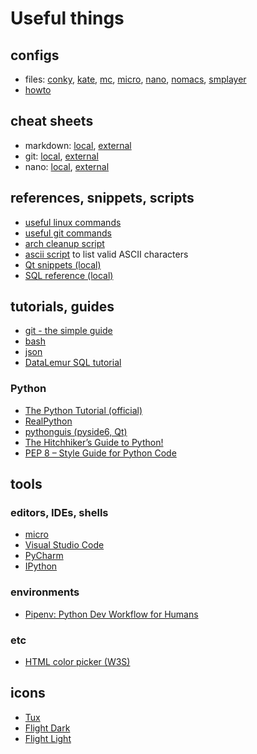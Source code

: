 # Useful things

## configs

- files: [conky](useful/config/.conky.conf), [kate](useful/config/katerc), [mc](useful/config/mc/ini), [micro](useful/config/micro/settings.json), [nano](useful/config/nano/nanorc), [nomacs](useful/config/nomacs/Image%20Lounge.conf), [smplayer](useful/config/smplayer/smplayer.ini)
- [howto](useful/config/howto)

## cheat sheets

- markdown: [local](useful/cheatsheets/markdown-cheat-sheet.md), [external](https://www.markdownguide.org/cheat-sheet/)
- git: [local](useful/cheatsheets/GitCheatSheet.pdf), [external](https://education.github.com/git-cheat-sheet-education.pdf)
- nano: [local](useful/cheatsheets/NanoCheatSheet.pdf), [external](https://www.nano-editor.org/dist/latest/cheatsheet.html)

## references, snippets, scripts

- [useful linux commands](useful/linux.md)
- [useful git commands](useful/git.md)
- [arch cleanup script](useful/scripts/cleanup.sh)
- [ascii script](useful/scripts/ascii.py) to list valid ASCII characters
- [Qt snippets (local)](useful/Qt.md)
- [SQL reference (local)](useful/SQL.md)

## tutorials, guides

- [git - the simple guide](http://rogerdudler.github.io/git-guide/)
- [bash](https://linuxconfig.org/bash-scripting-tutorial-for-beginners)
- [json](https://www.json.org/json-en.html)
- [DataLemur SQL tutorial](https://datalemur.com/sql-tutorial)

### Python

- [The Python Tutorial (official)](https://docs.python.org/3/tutorial/index.html)
- [RealPython](https://realpython.com/)
- [pythonguis (pyside6, Qt)](https://www.pythonguis.com/pyside6/)
- [The Hitchhiker’s Guide to Python!](https://docs.python-guide.org/)
- [PEP 8 – Style Guide for Python Code](https://peps.python.org/pep-0008/)

## tools

### editors, IDEs, shells

- [micro](https://micro-editor.github.io/)
- [Visual Studio Code](https://code.visualstudio.com/)
- [PyCharm](https://www.jetbrains.com/pycharm/)
- [IPython](https://ipython.org/)

### environments

- [Pipenv: Python Dev Workflow for Humans](https://pipenv.pypa.io/en/latest/)

### etc

- [HTML color picker (W3S)](https://www.w3schools.com/colors/colors_picker.asp)

## icons

- [Tux](useful/icons/tux.png)
- [Flight Dark](https://store.kde.org/p/2068653)
- [Flight Light](https://store.kde.org/p/2068651)

